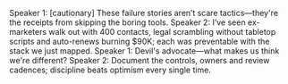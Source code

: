 Speaker 1: [cautionary] These failure stories aren’t scare tactics—they're the receipts from skipping the boring tools.
Speaker 2: I’ve seen ex-marketers walk out with 400 contacts, legal scrambling without tabletop scripts and auto-renews burning $90K; each was preventable with the stack we just mapped.
Speaker 1: Devil's advocate—what makes us think we're different?
Speaker 2: Document the controls, owners and review cadences; discipline beats optimism every single time.
